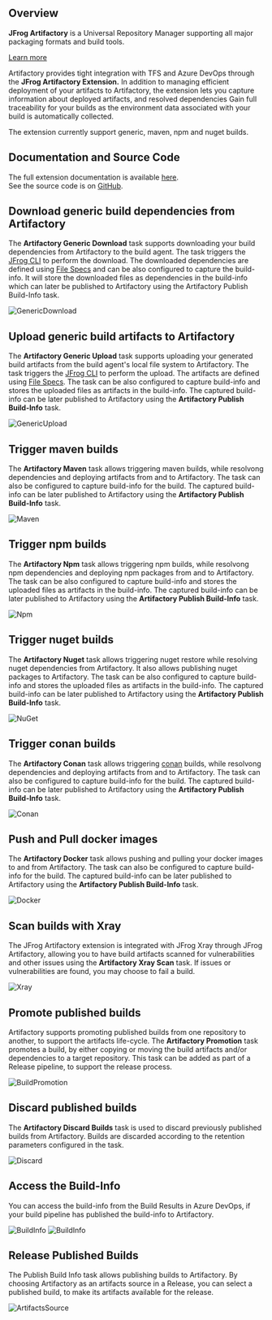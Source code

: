 ## Overview
**JFrog Artifactory** is a Universal Repository Manager supporting all major packaging formats and build tools.

[Learn more](https://jfrog.com/artifactory/)

Artifactory provides tight integration with TFS and Azure DevOps through the **JFrog Artifactory Extension.** 
In addition to managing efficient deployment of your artifacts to Artifactory, 
the extension lets you capture information about deployed artifacts, 
and resolved dependencies Gain full traceability for your builds as the environment data associated with your build is automatically collected.

The extension currently support generic, maven, npm and nuget builds. 

## Documentation and Source Code
The full extension documentation is available [here](https://www.jfrog.com/confluence/display/RTF/Azure+DevOps+and+TFS+Artifactory+Extension).
<br>
See the source code is on [GitHub](https://github.com/jfrog/artifactory-vsts-extension).

## Download generic build dependencies from Artifactory
The **Artifactory Generic Download** task supports downloading your build dependencies from Artifactory to the build agent. 
The task triggers the [JFrog CLI](https://www.jfrog.com/confluence/display/CLI/JFrog+CLI) to perform the download. The downloaded dependencies are defined using [File Specs](https://www.jfrog.com/confluence/display/CLI/CLI+for+JFrog+Artifactory#CLIforJFrogArtifactory-UsingFileSpecs) 
and can be also configured to capture the build-info. 
It will store the downloaded files as dependencies in the build-info which can later be published to Artifactory using the Artifactory Publish Build-Info task.

![GenericDownload](images/marketplace/generic-download.png)

## Upload generic build artifacts to Artifactory
The **Artifactory Generic Upload** task supports uploading your generated build artifacts from the build agent's local file system to Artifactory. 
The task triggers the [JFrog CLI](https://www.jfrog.com/confluence/display/CLI/JFrog+CLI) to perform the upload. 
The artifacts are defined using [File Specs](https://www.jfrog.com/confluence/display/CLI/CLI+for+JFrog+Artifactory#CLIforJFrogArtifactory-UsingFileSpecs). 
The task can be also configured to capture build-info and stores the uploaded files as artifacts in the build-info. The captured build-info can be later published to Artifactory using the **Artifactory Publish Build-Info** task.

![GenericUpload](images/marketplace/generic-upload.png)

## Trigger maven builds
The **Artifactory Maven** task allows triggering maven builds, while resolvong dependencies and deploying artifacts from and to Artifactory. 
The task can also be configured to capture build-info for the build. The captured build-info can be later published to Artifactory using the **Artifactory Publish Build-Info** task.

![Maven](images/marketplace/maven.png)

## Trigger npm builds
The **Artifactory Npm** task allows triggering npm builds, while resolvong npm dependencies and deploying npm packages from and to Artifactory. 
The task can be also configured to capture build-info and stores the uploaded files as artifacts in the build-info. The captured build-info can be later published to Artifactory using the **Artifactory Publish Build-Info** task.

![Npm](images/marketplace/npm.png)

## Trigger nuget builds
The **Artifactory Nuget** task allows triggering nuget restore while resolving nuget dependencies from Artifactory. 
It also allows publishing nuget packages to Artifactory.
The task can be also configured to capture build-info and stores the uploaded files as artifacts in the build-info. The captured build-info can be later published to Artifactory using the **Artifactory Publish Build-Info** task.

![NuGet](images/marketplace/nuget.png)

## Trigger conan builds
The **Artifactory Conan** task allows triggering [conan](https://conan.io/) builds, while resolvong dependencies and deploying artifacts from and to Artifactory. 
The task can also be configured to capture build-info for the build. The captured build-info can be later published to Artifactory using the **Artifactory Publish Build-Info** task.

![Conan](images/marketplace/conan.png)

## Push and Pull docker images
The **Artifactory Docker** task allows pushing and pulling your docker images to and from Artifactory.
The task can also be configured to capture build-info for the build. The captured build-info can be later published to Artifactory using the **Artifactory Publish Build-Info** task.

![Docker](images/marketplace/docker.png)

## Scan builds with Xray
The JFrog Artifactory extension is integrated with JFrog Xray through JFrog Artifactory, allowing you to have build artifacts scanned for vulnerabilities and other issues using the **Artifactory Xray Scan** task.
If issues or vulnerabilities are found, you may choose to fail a build.

![Xray](images/marketplace/xray.png)

## Promote published builds 
Artifactory supports promoting published builds from one repository to another, 
to support the artifacts life-cycle. 
The **Artifactory Promotion** task promotes a build, by either copying or moving the build artifacts and/or dependencies to a target repository. 
This task can be added as part of a Release pipeline, to support the release process.

![BuildPromotion](images/marketplace/build-promotion.png)

## Discard published builds 
The **Artifactory Discard Builds** task is used to discard previously published builds from Artifactory.
Builds are discarded according to the retention parameters configured in the task.

![Discard](images/marketplace/discard.png)

## Access the Build-Info
You can access the build-info from the Build Results in Azure DevOps, if your build pipeline has published the build-info to Artifactory.

![BuildInfo](images/marketplace/build-info.png)
![BuildInfo](images/marketplace/build-info-in-artifactory.png)

## Release Published Builds
The Publish Build Info task allows publishing builds to Artifactory. By choosing Artifactory as an artifacts source in a Release, 
you can select a published build, to make its artifacts available for the release.

![ArtifactsSource](images/marketplace/artifacts-source.png)
